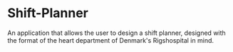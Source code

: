# Shift-Planner
An application that allows the user to design a shift planner, designed with the format of the heart department of Denmark's Rigshospital in mind.
